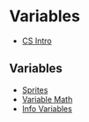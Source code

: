 # Variables

* [CS Intro](/courses/csintro)

## Variables

* [Sprites](/courses/csintro1/variables/sprites)
* [Variable Math](/courses/csintro1/variables/variable-math)
* [Info Variables](/courses/csintro1/variables/info)
